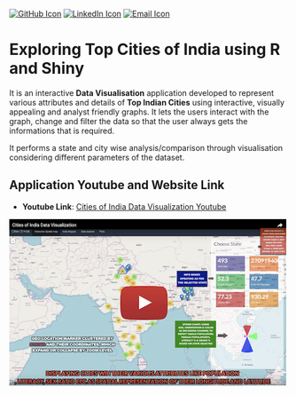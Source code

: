 
[![GitHub Icon](https://cdn4.iconfinder.com/data/icons/ionicons/512/icon-social-github-32.png)](https://github.com/Anubhavj02) [![LinkedIn Icon](https://cdn3.iconfinder.com/data/icons/free-social-icons/67/linkedin_circle_color-32.png)](https://www.linkedin.com/in/anubhav-jain02/) [![Email Icon](https://cdn4.iconfinder.com/data/icons/miu-flat-social/60/mail-32.png)](mailto:jainan@tcd.ie)
# Exploring Top Cities of India using R and Shiny
It is an interactive **Data Visualisation** application developed to represent various attributes and details of **Top Indian Cities** using interactive, visually appealing and analyst friendly graphs. It lets the users interact with the graph, change and filter the data so that the user always gets the informations that is required.

It performs a state and city wise analysis/comparison through visualisation considering different parameters of the dataset.

## Application Youtube and Website Link

 - **Youtube Link**: [Cities of India Data Visualization Youtube](https://www.youtube.com/watch?v=KuYK-U7wDWU)
 
[![](https://github.com/Anubhavj02/Data-Visualisation-with-R-and-Shiny-Cities-of-India/blob/master/images/screenshot2.png)](https://www.youtube.com/watch?v=KuYK-U7wDWU)

